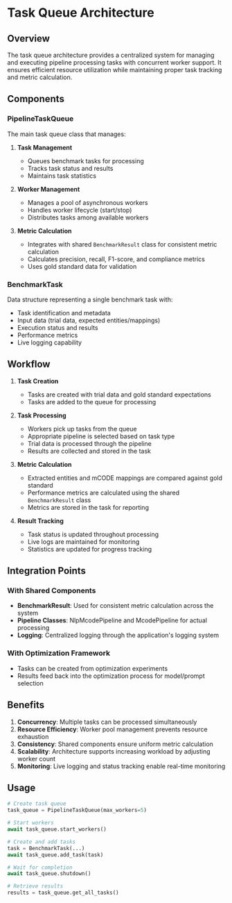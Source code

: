 # Task Queue Architecture

## Overview

The task queue architecture provides a centralized system for managing and executing pipeline processing tasks with concurrent worker support. It ensures efficient resource utilization while maintaining proper task tracking and metric calculation.

## Components

### PipelineTaskQueue

The main task queue class that manages:

1. **Task Management**
   - Queues benchmark tasks for processing
   - Tracks task status and results
   - Maintains task statistics

2. **Worker Management**
   - Manages a pool of asynchronous workers
   - Handles worker lifecycle (start/stop)
   - Distributes tasks among available workers

3. **Metric Calculation**
   - Integrates with shared `BenchmarkResult` class for consistent metric calculation
   - Calculates precision, recall, F1-score, and compliance metrics
   - Uses gold standard data for validation

### BenchmarkTask

Data structure representing a single benchmark task with:

- Task identification and metadata
- Input data (trial data, expected entities/mappings)
- Execution status and results
- Performance metrics
- Live logging capability

## Workflow

1. **Task Creation**
   - Tasks are created with trial data and gold standard expectations
   - Tasks are added to the queue for processing

2. **Task Processing**
   - Workers pick up tasks from the queue
   - Appropriate pipeline is selected based on task type
   - Trial data is processed through the pipeline
   - Results are collected and stored in the task

3. **Metric Calculation**
   - Extracted entities and mCODE mappings are compared against gold standard
   - Performance metrics are calculated using the shared `BenchmarkResult` class
   - Metrics are stored in the task for reporting

4. **Result Tracking**
   - Task status is updated throughout processing
   - Live logs are maintained for monitoring
   - Statistics are updated for progress tracking

## Integration Points

### With Shared Components

- **BenchmarkResult**: Used for consistent metric calculation across the system
- **Pipeline Classes**: NlpMcodePipeline and McodePipeline for actual processing
- **Logging**: Centralized logging through the application's logging system

### With Optimization Framework

- Tasks can be created from optimization experiments
- Results feed back into the optimization process for model/prompt selection

## Benefits

1. **Concurrency**: Multiple tasks can be processed simultaneously
2. **Resource Efficiency**: Worker pool management prevents resource exhaustion
3. **Consistency**: Shared components ensure uniform metric calculation
4. **Scalability**: Architecture supports increasing workload by adjusting worker count
5. **Monitoring**: Live logging and status tracking enable real-time monitoring

## Usage

```python
# Create task queue
task_queue = PipelineTaskQueue(max_workers=5)

# Start workers
await task_queue.start_workers()

# Create and add tasks
task = BenchmarkTask(...)
await task_queue.add_task(task)

# Wait for completion
await task_queue.shutdown()

# Retrieve results
results = task_queue.get_all_tasks()
